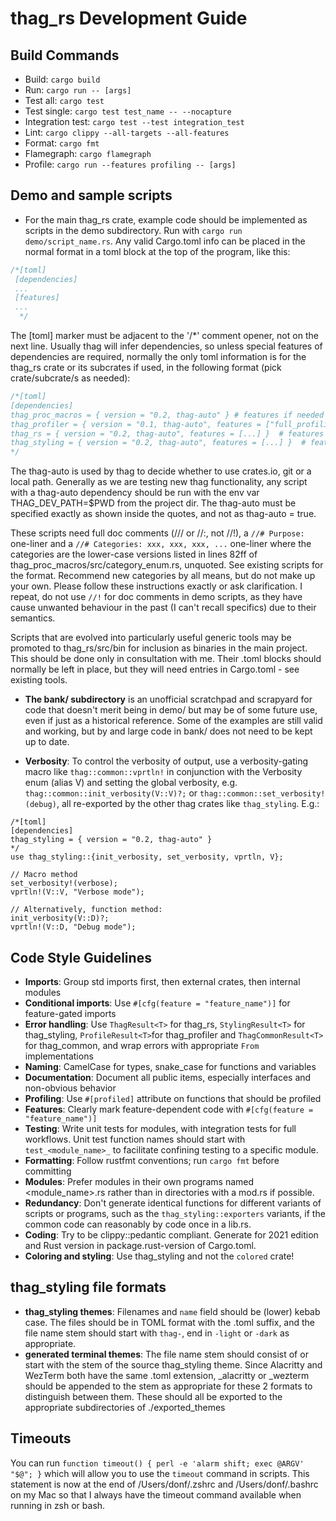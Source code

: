 # thag_rs Development Guide

## Build Commands
- Build: `cargo build`
- Run: `cargo run -- [args]`
- Test all: `cargo test`
- Test single: `cargo test test_name -- --nocapture`
- Integration test: `cargo test --test integration_test`
- Lint: `cargo clippy --all-targets --all-features`
- Format: `cargo fmt`
- Flamegraph: `cargo flamegraph`
- Profile: `cargo run --features profiling -- [args]`

## Demo and sample scripts
- For the main thag_rs crate, example code should be implemented as scripts in the demo subdirectory.
Run with `cargo run demo/script_name.rs`. Any valid Cargo.toml info can be placed in the normal format in a toml block at the top of the program, like this:
```Rust
/*[toml]
 [dependencies]
 ...
 [features]
 ...
  */
 ```
The [toml] marker must be adjacent to the '/*' comment opener, not on the next line.
Usually thag will infer dependencies, so unless special features of dependencies are required, normally the only toml information is for the thag_rs crate or its subcrates if used, in the following format (pick crate/subcrate/s as needed):
```Rust
/*[toml]
[dependencies]
thag_proc_macros = { version = "0.2, thag-auto" } # features if needed
thag_profiler = { version = "0.1, thag-auto", features = ["full_profiling"] } # features if needed
thag_rs = { version = "0.2, thag-auto", features = [...] }  # features if needed
thag_styling = { version = "0.2, thag-auto", features = [...] }  # features if needed
*/
 ```
The thag-auto is used by thag to decide whether to use crates.io, git or a local path. Generally as we are testing new thag functionality, any script with a thag-auto dependency should be run with the env var THAG_DEV_PATH=$PWD from the project dir. The thag-auto must be specified exactly as shown inside the quotes, and not as thag-auto = true.

These scripts need full doc comments (/// or //:, not //!), a `//# Purpose:` one-liner and a `//# Categories: xxx, xxx, xxx, ...` one-liner where the categories are the lower-case versions listed in lines 82ff of thag_proc_macros/src/category_enum.rs, unquoted. See existing scripts for the format. Recommend new categories by all means, but do not make up your own. Please follow these instructions exactly or ask clarification.
I repeat, do not use `//!` for doc comments in demo scripts, as they have cause unwanted behaviour in the past (I can't recall specifics) due to their semantics.

Scripts that are evolved into particularly useful generic tools may be promoted to thag_rs/src/bin for inclusion as binaries in the main project. This should be done only in consultation with me. Their .toml blocks should normally be left in place, but they will need entries in Cargo.toml - see existing tools.

- **The bank/ subdirectory** is an unofficial scratchpad and scrapyard for code that doesn't merit being in demo/ but may be of some future use, even if just as a historical reference. Some of the examples are still valid and working, but by and large code in bank/ does not need to be kept up to date.

- **Verbosity**: To control the verbosity of output, use a verbosity-gating macro like `thag::common::vprtln!` in conjunction with the Verbosity enum (alias V) and setting the global verbosity, e.g. `thag::common::init_verbosity(V::V)?;` or `thag::common::set_verbosity!(debug)`, all re-exported by the other thag crates like `thag_styling`. E.g.:
```
/*[toml]
[dependencies]
thag_styling = { version = "0.2, thag-auto" }
*/
use thag_styling::{init_verbosity, set_verbosity, vprtln, V};

// Macro method
set_verbosity!(verbose);
vprtln!(V::V, "Verbose mode");

// Alternatively, function method:
init_verbosity(V::D)?;
vprtln!(V::D, "Debug mode");
```

## Code Style Guidelines
- **Imports**: Group std imports first, then external crates, then internal modules
- **Conditional imports**: Use `#[cfg(feature = "feature_name")]` for feature-gated imports
- **Error handling**: Use `ThagResult<T>` for thag_rs, `StylingResult<T>` for thag_styling, `ProfileResult<T>`for thag_profiler and `ThagCommonResult<T>` for thag_common, and wrap errors with appropriate `From` implementations
- **Naming**: CamelCase for types, snake_case for functions and variables
- **Documentation**: Document all public items, especially interfaces and non-obvious behavior
- **Profiling**: Use `#[profiled]` attribute on functions that should be profiled
- **Features**: Clearly mark feature-dependent code with `#[cfg(feature = "feature_name")]`
- **Testing**: Write unit tests for modules, with integration tests for full workflows. Unit test function names should start with `test_<module_name>_` to facilitate confining testing to a specific module.
- **Formatting**: Follow rustfmt conventions; run `cargo fmt` before committing
- **Modules**: Prefer modules in their own programs named <module_name>.rs rather than in directories with a mod.rs if possible.
- **Redundancy**: Don't generate identical functions for different variants of scripts or programs, such as the `thag_styling::exporters` variants, if the common code can reasonably by code once in a lib.rs.
- **Coding**: Try to be clippy::pedantic compliant. Generate for 2021 edition and Rust version in package.rust-version of Cargo.toml.
- **Coloring and styling**: Use thag_styling and not the `colored` crate!

## thag_styling file formats
- **thag_styling themes**: Filenames and `name` field should be (lower) kebab case. The files should be in TOML format with the .toml suffix, and the file name stem should start with `thag-`, end in `-light` or `-dark` as appropriate.
- **generated terminal themes**: The file name stem should consist of or start with the stem of the source thag_styling theme. Since Alacritty and WezTerm both have the same .toml extension, _alacritty or _wezterm should be appended to the stem as appropriate for these 2 formats to distinguish between them. These should all be exported to the appropriate subdirectories of ./exported_themes

## Timeouts
You can run `function timeout() { perl -e 'alarm shift; exec @ARGV' "$@"; }` which will allow you to use the `timeout` command in scripts. This statement is now at the end of /Users/donf/.zshrc and /Users/donf/.bashrc on my Mac so that I always have the timeout command available when running in zsh or bash.

